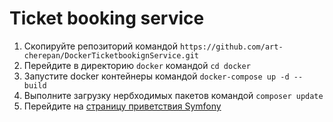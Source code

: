 # Ticket booking service

1. Скопируйте репозиторий командой `https://github.com/art-cherepan/DockerTicketbookignService.git`
2. Перейдите в директорию `docker` командой `cd docker`
3. Запустите docker контейнеры командой `docker-compose up -d --build`
4. Выполните загрузку нербходимых пакетов командой `composer update`
5. Перейдите на [страницу приветствия Symfony](http://localhost/main)